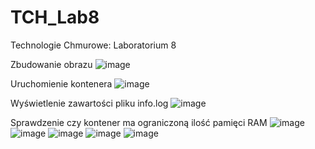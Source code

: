 # TCH_Lab8
Technologie Chmurowe: Laboratorium 8

Zbudowanie obrazu
![image](https://github.com/kwierzbowski/TCH_Lab8/assets/83925877/f46a069c-929e-4487-8d5b-f3cb0343ea0c)

Uruchomienie kontenera
![image](https://github.com/kwierzbowski/TCH_Lab8/assets/83925877/a19f751c-aefb-4817-9b9f-ab4e53a3bfea)

Wyświetlenie zawartości pliku info.log
![image](https://github.com/kwierzbowski/TCH_Lab8/assets/83925877/b97082bc-82ee-4b0b-9e66-ab25fd1399ed)

Sprawdzenie czy kontener ma ograniczoną ilość pamięci RAM
![image](https://github.com/kwierzbowski/TCH_Lab8/assets/83925877/652fb731-cd20-4436-b4e2-4f12bd1d3047)
![image](https://github.com/kwierzbowski/TCH_Lab8/assets/83925877/cc91d2c1-1ecc-46a3-8276-de324a02ff58)
![image](https://github.com/kwierzbowski/TCH_Lab8/assets/83925877/49c439e3-e52d-412f-9e90-aa8609a8af4c)
![image](https://github.com/kwierzbowski/TCH_Lab8/assets/83925877/372dd267-affa-45f6-a836-3bab21445ce1)
![image](https://github.com/kwierzbowski/TCH_Lab8/assets/83925877/8da6ab55-2450-443a-87e6-ba10e624b466)


